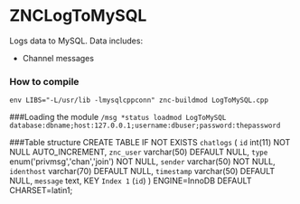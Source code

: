 # ZNCLogToMySQL

Logs data to MySQL. Data includes:

  - Channel messages

### How to compile
`env LIBS="-L/usr/lib -lmysqlcppconn" znc-buildmod LogToMySQL.cpp`

###Loading the module
`/msg *status loadmod LogToMySQL database:dbname;host:127.0.0.1;username:dbuser;password:thepassword`

###Table structure
    CREATE TABLE IF NOT EXISTS `chatlogs` (
      `id` int(11) NOT NULL AUTO_INCREMENT,
      `znc_user` varchar(50) DEFAULT NULL,
      `type` enum('privmsg','chan','join') NOT NULL,
      `sender` varchar(50) NOT NULL,
      `identhost` varchar(70) DEFAULT NULL,
      `timestamp` varchar(50) DEFAULT NULL,
      `message` text,
      KEY `Index 1` (`id`)
    ) ENGINE=InnoDB DEFAULT CHARSET=latin1;
